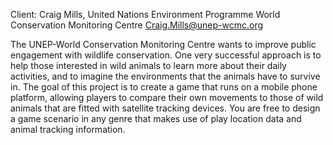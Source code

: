 Client: Craig Mills, United Nations Environment Programme World
Conservation Monitoring Centre <Craig.Mills@unep-wcmc.org>

The UNEP-World Conservation Monitoring Centre wants to improve public
engagement with wildlife conservation. One very successful approach is
to help those interested in wild animals to learn more about their daily
activities, and to imagine the environments that the animals have to
survive in. The goal of this project is to create a game that runs on a
mobile phone platform, allowing players to compare their own movements
to those of wild animals that are fitted with satellite tracking
devices. You are free to design a game scenario in any genre that makes
use of play location data and animal tracking information.